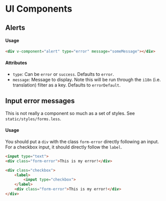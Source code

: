 # UI Components

## Alerts

#### Usage

```html
<div v-component="alert" type="error" message="someMessage"></div>
```

#### Attributes

* `type`: Can be `error` or `success`. Defaults to `error`.
* `message`: Message to display. Note this will be run through the `i18n` (i.e. translation) filter as a key. Defaults to `errorDefault`.

## Input error messages

This is not really a component so much as a set of styles. See `static/styles/forms.less`.

#### Usage

You should put a `div` with the class `form-error` directly following an input. For a checkbox input, it should directly follow the `label`.

```html
<input type="text">
<div class="form-error">This is my error!</div>

<div class="checkbox">
    <label>
        <input type="checkbox">
    </label>
    <div class="form-error">This is my error!</div>
</div>
```
